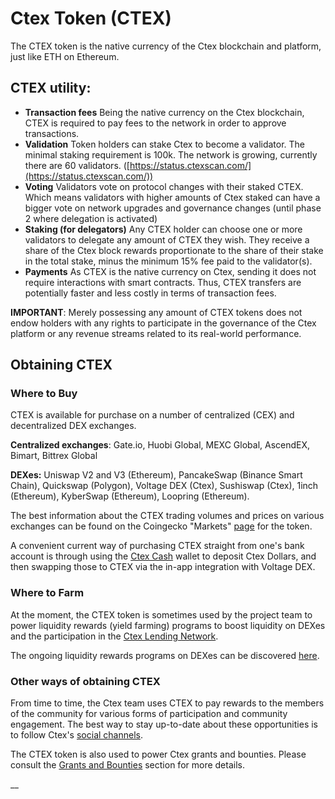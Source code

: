 # Ctex Token (CTEX)

The CTEX token is the native currency of the Ctex blockchain and platform, just like ETH on Ethereum.&#x20;

## CTEX utility:

* **Transaction fees** Being the native currency on the Ctex blockchain, CTEX is required to pay fees to the network in order to approve transactions.
* **Validation** Token holders can stake Ctex to become a validator. The minimal staking requirement is 100k. The network is growing, currently there are 60 validators. ([https://status.ctexscan.com/](https://status.ctexscan.com/))
* **Voting** Validators vote on protocol changes with their staked CTEX. Which means validators with higher amounts of Ctex staked can have a bigger vote on network upgrades and governance changes (until phase 2 where delegation is activated)
* **Staking (for delegators)** Any CTEX holder can choose one or more validators to delegate any amount of CTEX they wish. They receive a share of the Ctex block rewards proportionate to the share of their stake in the total stake, minus the minimum 15% fee paid to the validator(s).
* **Payments** As CTEX is the native currency on Ctex, sending it does not require interactions with smart contracts. Thus, CTEX transfers are potentially faster and less costly in terms of transaction fees.

**IMPORTANT**: Merely possessing any amount of CTEX tokens does not endow holders with any rights to participate in the governance of the Ctex platform or any revenue streams related to its real-world performance.&#x20;

## Obtaining CTEX

### Where to Buy

CTEX is available for purchase on a number of centralized (CEX) and decentralized DEX exchanges.

**Centralized exchanges**: Gate.io, Huobi Global, MEXC Global, AscendEX, Bimart, Bittrex Global

**DEXes:** Uniswap V2 and V3 (Ethereum), PancakeSwap (Binance Smart Chain), Quickswap (Polygon), Voltage DEX (Ctex), Sushiswap (Ctex), 1inch (Ethereum), KyberSwap (Ethereum), Loopring (Ethereum).

The best information about the CTEX trading volumes and prices on various exchanges can be found on the Coingecko "Markets" [page](https://www.coingecko.com/en/coins/fuse#markets) for the token. &#x20;

A convenient current way of purchasing CTEX straight from one's bank account is through using the [Ctex Cash](https://fuse.cash) wallet to deposit Ctex Dollars, and then swapping those to CTEX via the in-app integration with Voltage DEX.

### Where to Farm

At the moment, the CTEX token is sometimes used by the project team to power liquidity rewards (yield farming) programs to boost liquidity on DEXes and the participation in the [Ctex Lending Network](./#fuse-utility).

The ongoing liquidity rewards programs on DEXes can be discovered [here](https://app.voltage.finance/index.html#/farm/13375).

### Other ways of obtaining CTEX

From time to time, the Ctex team uses CTEX to pay rewards to the members of the community for various forms of participation and community engagement. The best way to stay up-to-date about these opportunities is to follow Ctex's [social channels](https://docs.ctexscan.com/general/community).

The CTEX token is also used to power Ctex grants and bounties. Please consult the [Grants and Bounties](https://docs.ctexscan.com/general/things-you-can-do-on-fuse/grants-and-bounties) section for more details.

\_\_
